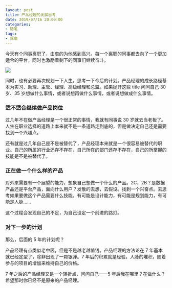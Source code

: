```yaml
---
layout: post
title: 产品经理的发展思考
date: 2019/07/16 20:00:00
categories:
- 随笔
tags:
- 琢磨
---
```


今天有个同事离职了，由衷的为他感到高兴。每一个离职的同事都去向了一个更加适合的平台，同时也激励着剩下的同事们继续奋斗。

![](http://pics.naaln.com/blog/2019-07-16-172202.jpg-basicBlog)

同时，也有必要再次规划一下人生，思考一下今后的计划。产品经理的成长路径基本为实习、助理、主管、经理、高级经理和总监。如果抛开这些 title 问问自己 30 岁、35 岁想做什么事情，或者说想再做什么事情，或者说想做成什么事情。

### 适不适合继续做产品岗位

过几年不在做产品经理是一个很正常的事情，我就有同事说 30 岁就去当老板了。人生在职业选择的道路上本来就不是一条道路走到底的，但是做决定自己还是需要找到一个兴趣点。

还有就是过几年自己是不是被替代了，产品经理本来就是一个很容易被替代的职业。自己的所属的行业还存不存在，自己所在的部门还存不存在，自己的所掌握的技能是不是被替代了。

### 正在做一个什么样的产品

对外来需要有一个展望的能力，想象自己想做一个什么的产品。2C，2B？是数据产品还是平台产品，面向什么用户？发散的去想，去假设。找到一个兴奋点。去思考如果要做这个产品需要什么技能。有可能是设计能力，有可能是规划能力，有可能是人脉……

这个过程会发现自己的不足，为自己设定一个前进的路灯。

### 对下一步的计划

那么，后面的 5 年的计划呢？

产品经理有点类似老中医，但是不是越老越值钱。产品经理的方法论在 7 年基本就已经定型了，除非出现了一颗银弹。7 年后的积累就是经验，人脉的堆积，随着参与的项目的增加来维持自己的价格。

7 年之后的产品经理又是一个转折点，问问自己——5 年后我在哪里？在做什么？希望那时你已经不是原来的产品经理。
